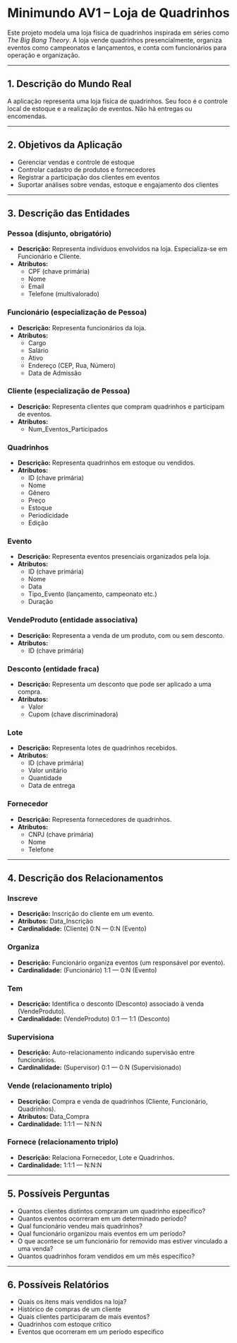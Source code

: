 # Minimundo AV1 – Loja de Quadrinhos

Este projeto modela uma loja física de quadrinhos inspirada em séries como *The Big Bang Theory*. A loja vende quadrinhos presencialmente, organiza eventos como campeonatos e lançamentos, e conta com funcionários para operação e organização.

---

## 1. Descrição do Mundo Real

A aplicação representa uma loja física de quadrinhos. Seu foco é o controle local de estoque e a realização de eventos. Não há entregas ou encomendas.

---

## 2. Objetivos da Aplicação

- Gerenciar vendas e controle de estoque
- Controlar cadastro de produtos e fornecedores
- Registrar a participação dos clientes em eventos
- Suportar análises sobre vendas, estoque e engajamento dos clientes

---

## 3. Descrição das Entidades

### Pessoa (disjunto, obrigatório)
- **Descrição:** Representa indivíduos envolvidos na loja. Especializa-se em Funcionário e Cliente.
- **Atributos:**
  - CPF (chave primária)
  - Nome
  - Email
  - Telefone (multivalorado)

### Funcionário (especialização de Pessoa)
- **Descrição:** Representa funcionários da loja.
- **Atributos:**
  - Cargo
  - Salário
  - Ativo
  - Endereço (CEP, Rua, Número)
  - Data de Admissão

### Cliente (especialização de Pessoa)
- **Descrição:** Representa clientes que compram quadrinhos e participam de eventos.
- **Atributos:**
  - Num_Eventos_Participados

### Quadrinhos
- **Descrição:** Representa quadrinhos em estoque ou vendidos.
- **Atributos:**
  - ID (chave primária)
  - Nome
  - Gênero
  - Preço
  - Estoque
  - Periodicidade
  - Edição

### Evento
- **Descrição:** Representa eventos presenciais organizados pela loja.
- **Atributos:**
  - ID (chave primária)
  - Nome
  - Data
  - Tipo_Evento (lançamento, campeonato etc.)
  - Duração

### VendeProduto (entidade associativa)
- **Descrição:** Representa a venda de um produto, com ou sem desconto.
- **Atributos:**
  - ID (chave primária)

### Desconto (entidade fraca)
- **Descrição:** Representa um desconto que pode ser aplicado a uma compra.
- **Atributos:**
  - Valor
  - Cupom (chave discriminadora)

### Lote
- **Descrição:** Representa lotes de quadrinhos recebidos.
- **Atributos:**
  - ID (chave primária)
  - Valor unitário
  - Quantidade
  - Data de entrega

### Fornecedor
- **Descrição:** Representa fornecedores de quadrinhos.
- **Atributos:**
  - CNPJ (chave primária)
  - Nome
  - Telefone

---

## 4. Descrição dos Relacionamentos

### Inscreve
- **Descrição:** Inscrição do cliente em um evento.
- **Atributos:** Data_Inscrição
- **Cardinalidade:** (Cliente) 0:N — 0:N (Evento)

### Organiza
- **Descrição:** Funcionário organiza eventos (um responsável por evento).
- **Cardinalidade:** (Funcionário) 1:1 — 0:N (Evento)

### Tem
- **Descrição:** Identifica o desconto (Desconto) associado à venda (VendeProduto).
- **Cardinalidade:** (VendeProduto) 0:1 — 1:1 (Desconto)

### Supervisiona
- **Descrição:** Auto-relacionamento indicando supervisão entre funcionários.
- **Cardinalidade:** (Supervisor) 0:1 — 0:N (Supervisionado)

### Vende (relacionamento triplo)
- **Descrição:** Compra e venda de quadrinhos (Cliente, Funcionário, Quadrinhos).
- **Atributos:** Data_Compra
- **Cardinalidade:** 1:1:1 — N:N:N

### Fornece (relacionamento triplo)
- **Descrição:** Relaciona Fornecedor, Lote e Quadrinhos.
- **Cardinalidade:** 1:1:1 — N:N:N

---

## 5. Possíveis Perguntas

- Quantos clientes distintos compraram um quadrinho específico?
- Quantos eventos ocorreram em um determinado período?
- Qual funcionário vendeu mais quadrinhos?
- Qual funcionário organizou mais eventos em um período?
- O que acontece se um funcionário for removido mas estiver vinculado a uma venda?
- Quantos quadrinhos foram vendidos em um mês específico?

---

## 6. Possíveis Relatórios

- Quais os itens mais vendidos na loja?
- Histórico de compras de um cliente
- Quais clientes participaram de mais eventos?
- Quadrinhos com estoque crítico
- Eventos que ocorreram em um período específico

